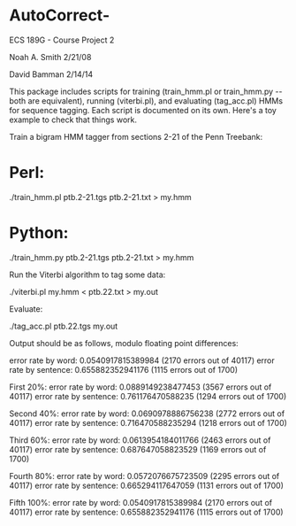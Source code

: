 # AutoCorrect-
ECS 189G - Course Project 2

Noah A. Smith
2/21/08

David Bamman
2/14/14

This package includes scripts for training (train_hmm.pl or train_hmm.py -- both are equivalent), running (viterbi.pl), and evaluating (tag_acc.pl) HMMs for sequence tagging.  Each script is documented on its own.  Here's a toy example to check that things work.

Train a bigram HMM tagger from sections 2-21 of the Penn Treebank:

  # Perl:
  ./train_hmm.pl ptb.2-21.tgs ptb.2-21.txt > my.hmm

  # Python:
  ./train_hmm.py ptb.2-21.tgs ptb.2-21.txt > my.hmm

Run the Viterbi algorithm to tag some data:

  ./viterbi.pl my.hmm < ptb.22.txt > my.out

Evaluate:

  ./tag_acc.pl ptb.22.tgs my.out

Output should be as follows, modulo floating point differences:

error rate by word:      0.0540917815389984 (2170 errors out of 40117)
error rate by sentence:  0.655882352941176 (1115 errors out of 1700)

First 20%: 
error rate by word:      0.0889149238477453 (3567 errors out of 40117)
error rate by sentence:  0.761176470588235 (1294 errors out of 1700)

Second 40%:
error rate by word:      0.0690978886756238 (2772 errors out of 40117)
error rate by sentence:  0.716470588235294 (1218 errors out of 1700)

Third 60%:
error rate by word:      0.0613954184011766 (2463 errors out of 40117)
error rate by sentence:  0.687647058823529 (1169 errors out of 1700)

Fourth 80%: 
error rate by word:      0.0572076675723509 (2295 errors out of 40117)
error rate by sentence:  0.665294117647059 (1131 errors out of 1700)

Fifth 100%:
error rate by word:      0.0540917815389984 (2170 errors out of 40117)
error rate by sentence:  0.655882352941176 (1115 errors out of 1700)



